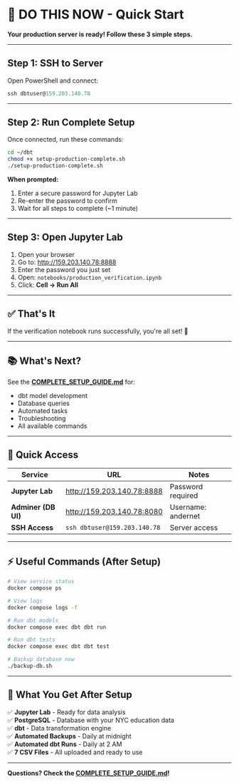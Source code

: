 # 🚀 DO THIS NOW - Quick Start

**Your production server is ready! Follow these 3 simple steps.**

---

## Step 1: SSH to Server

Open PowerShell and connect:

```powershell
ssh dbtuser@159.203.140.78
```

---

## Step 2: Run Complete Setup

Once connected, run these commands:

```bash
cd ~/dbt
chmod +x setup-production-complete.sh
./setup-production-complete.sh
```

**When prompted:**

1. Enter a secure password for Jupyter Lab
2. Re-enter the password to confirm
3. Wait for all steps to complete (~1 minute)

---

## Step 3: Open Jupyter Lab

1. Open your browser
2. Go to: <http://159.203.140.78:8888>
3. Enter the password you just set
4. Open: `notebooks/production_verification.ipynb`
5. Click: **Cell → Run All**

---

## ✅ That's It

If the verification notebook runs successfully, you're all set! 🎉

---

## 📚 What's Next?

See the **[COMPLETE_SETUP_GUIDE.md](COMPLETE_SETUP_GUIDE.md)** for:

- dbt model development
- Database queries
- Automated tasks
- Troubleshooting
- All available commands

---

## 🔗 Quick Access

| Service | URL | Notes |
|---------|-----|-------|
| **Jupyter Lab** | <http://159.203.140.78:8888> | Password required |
| **Adminer (DB UI)** | <http://159.203.140.78:8080> | Username: andernet |
| **SSH Access** | `ssh dbtuser@159.203.140.78` | Server access |

---

## ⚡ Useful Commands (After Setup)

```bash
# View service status
docker compose ps

# View logs
docker compose logs -f

# Run dbt models
docker compose exec dbt dbt run

# Run dbt tests
docker compose exec dbt dbt test

# Backup database now
./backup-db.sh
```

---

## 🎯 What You Get After Setup

✅ **Jupyter Lab** - Ready for data analysis  
✅ **PostgreSQL** - Database with your NYC education data  
✅ **dbt** - Data transformation engine  
✅ **Automated Backups** - Daily at midnight  
✅ **Automated dbt Runs** - Daily at 2 AM  
✅ **7 CSV Files** - All uploaded and ready to use

---

**Questions? Check the [COMPLETE_SETUP_GUIDE.md](COMPLETE_SETUP_GUIDE.md)!**
